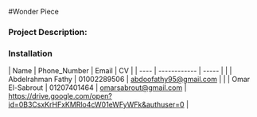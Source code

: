 #Wonder Piece

### Project Description:

### Installation
          
| Name | Phone_Number | Email | CV |
| ---- | ------------ | ----- |    |
| Abdelrahman Fathy  | 01002289506 | abdoofathy95@gmail.com | |
| Omar El-Sabrout | 01207401464 | omarsabrout@gmail.com | https://drive.google.com/open?id=0B3CsxKrHFxKMRlo4cW01eWFyWFk&authuser=0 |